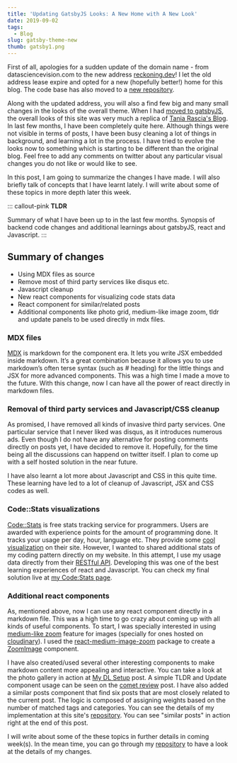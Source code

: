 ```yaml
---
title: 'Updating GatsbyJS Looks: A New Home with A New Look'
date: 2019-09-02
tags:
  - Blog
slug: gatsby-theme-new
thumb: gatsby1.png
---
```


First of all, apologies for a sudden update of the domain name - from datasciencevision.com to the
new address [reckoning.dev](https://reckoning.dev)! I let the old address lease expire and opted
for a new (hopefully better!) home for this blog. The code base has also moved to a
[new repository](https://github.com/sadanand-singh/reckoning.dev).

Along with the updated address, you will also a find few big and many small changes in the looks of
the overall theme. When I had [moved to gatsbyJS](hugo-to-gatsby), the overall looks of this site
was very much a replica of [Tania Rascia's Blog](https://www.taniarascia.com/). In last few months,
I have been completely quite here. Although things were not visible in terms of posts, I have been
busy cleaning a lot of things in background, and learning a lot in the process. I have tried to
evolve the looks now to something which is starting to be different than the original blog. Feel
free to add any comments on twitter about any particular visual changes you do not like or would
like to see.

In this post, I am going to summarize the changes I have made. I will also briefly talk of concepts
that I have learnt lately. I will write about some of these topics in more depth later this week.

::: callout-pink
**TLDR**

Summary of what I have been up to in the last few months. Synopsis of backend code changes and
additional learnings about gatsbyJS, react and Javascript.
:::

## Summary of changes

- Using MDX files as source
- Remove most of third party services like disqus etc.
- Javascript cleanup
- New react components for visualizing code stats data
- React component for similar/related posts
- Additional components like photo grid, medium-like image zoom, tldr and update panels to be used
  directly in mdx files.

### MDX files

[MDX](https://www.gatsbyjs.org/packages/gatsby-plugin-mdx/) is markdown for the component era. It
lets you write JSX embedded inside markdown. It’s a great combination because it allows you to use
markdown’s often terse syntax (such as # heading) for the little things and JSX for more advanced
components. This was a high time I made a move to the future. With this change, now I can have all
the power of react directly in markdown files.

### Removal of third party services and Javascript/CSS cleanup

As promised, I have removed all kinds of invasive third party services. One particular service that
I never liked was disqus, as it introduces numerous ads. Even though I do not have any alternative
for posting comments directly on posts yet, I have decided to remove it. Hopefully, for the time
being all the discussions can happend on twitter itself. I plan to come up with a self hosted
solution in the near future.

I have also learnt a lot more about Javascript and CSS in this quite time. These learning have led
to a lot of cleanup of Javascript, JSX and CSS codes as well.

### Code::Stats visualizations

[Code::Stats](https://codestats.net/) is free stats tracking service for programmers. Users are
awarded with experience points for the amount of programming done. It tracks your usage per day,
hour, language etc. They provide some
[cool visualization](https://codestats.net/users/sadanand-singh) on their site. However, I wanted
to shared additional stats of my coding pattern directly on my website. In this attempt, I use my
usage data directly from their [RESTful API](https://codestats.net/api-docs). Developing this was
one of the best learning experiences of react and Javascript. You can check my final solution live
at [my Code:Stats page](/codestats).

### Additional react components

As, mentioned above, now I can use any react component directly in a markdown file. This was a high
time to go crazy about coming up with all kinds of useful components. To start, I was specially
interested in using [medium-like zoom](https://medium.com/design/image-zoom-on-medium-24d146fc0c20)
feature for images (specially for ones hosted on [cloudinary](https://cloudinary.com/)). I used the
[react-medium-image-zoom](https://github.com/rpearce/react-medium-image-zoom) package to create a
[ZoomImage](https://github.com/sadanand-singh/reckoning.dev/blob/master/src/components/ZoomImage.js)
component.

I have also created/used several other interesting components to make markdown content more
appealing and interactive. You can take a look at the photo gallery in action at
[My DL Setup](/mydlsetup/) post. A simple TLDR and Update component usage can be seen on the
[comet review](/track-dl-experiments/) post. I have also added a similar posts component that find
six posts that are most closely related to the current post. The logic is composed of assigning
weights based on the number of matched tags and categories. You can see the details of my
implementation at this site's
[repository](https://github.com/sadanand-singh/reckoning.dev/blob/master/src/components/SimilarPosts.js).
You can see "similar posts" in action right at the end of this post.

I will write about some of the these topics in further details in coming week(s). In the mean time,
you can go through my [repository](https://github.com/sadanand-singh/reckoning.dev) to have a look
at the details of my changes.
